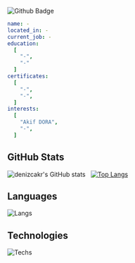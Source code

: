 ![Github Badge](https://komarev.com/ghpvc/?username=denizcakr&color=blueviolet)
```yaml
name: -
located_in: -
current_job: -
education:
  [
    "-",
    "-"
  ]
certificates:
  [
    "-",
    "-",
  ]
interests:
  [
    "Akif DORA",
    "-",
  ]
```
## GitHub Stats
![denizcakr's GitHub stats](https://github-readme-stats.vercel.app/api?username=denizcakr&show_icons=true&theme=synthwave) &nbsp;&nbsp;[![Top Langs](https://github-readme-stats.vercel.app/api/top-langs/?username=denizcakr&layout=compact&theme=synthwave)](https://github.com/akifdora)
## Languages
![Langs](https://skillicons.dev/icons?i=py,")
## Technologies
![Techs](https://skillicons.dev/icons?i=vscode,git,bash,")
